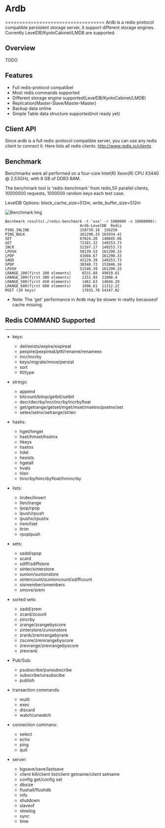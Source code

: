 # Ardb
===================================
Ardb is a redis-protocol compatible persistent storage server, it support different storage engines. Currently LevelDB/KyotoCabinet/LMDB are supported. 

## Overview
TODO

## Features
- Full redis-protocol compatibel
- Most redis commands supported
- Different storage engine supported(LevelDB/KyotoCabinet/LMDB)
- Replication(Master-Slave/Master-Master)
- Backup data online
- Simple Table data structure supported(not ready yet)

## Client API
Since ardb is a full redis-protocol compatible server, you can use any redis client to connect it. Here lists all redis clients. <http://www.redis.io/clients>

## Benchmark
Benchmarks were all performed on a four-core Intel(R) Xeon(R) CPU X3440 @ 2.53GHz, with 8 GB of DDR3 RAM.

The benchmark tool is 'redis-benchmark' from redis,50 parallel clients, 10000000 requests, 1000000 random keys each test case.

LevelDB Options: block_cache_size=512m, write_buffer_size=512m

![Benchmark Img](https://raw.github.com/yinqiwen/ardb/master/doc/benchmark.png)

	Becnhmark results(./redis-benchmark -t 'xxx' -r 1000000 -n 10000000):
	                                  Ardb-LevelDB  Redis    PING_INLINE	                      158730.16  156250    PING_BULK	                      161290.33 163934.42    SET	                              67824.20	140845.06    GET	                              72181.32	149253.73    INCR	                          52397.17	149253.73    LPUSH	                          58139.53	161290.33    LPOP	                          41666.67	161290.33    SADD	                          42129.39	149253.73    SPOP	                          30340.73	153846.16    LPUSH	                          51546.39	161290.33    LRANGE_100(first 100 elements)	   6531.68	49019.61    LRANGE_300(first 300 elements)	   2151.93	21008.4    LRANGE_500(first 450 elements)	   1462.63	14684.29    LRANGE_600(first 600 elements)	   1096.61	11312.22    MSET (10 keys)	                   17035.78	54347.82

- Note: The 'get' performance in Ardb may be slower in reality becauseof cache missing.

         

## Redis COMMAND Supported
------------------------------------------
* keys:
  - del/exists/expire/expireat
  - pexpire/pexpireat/pttl/rename/renameex
  - incr/incrby
  - keys/migrate/move/persist
  - sort
  - ttl/type

* strings:
  - append
  - bitcount/bitop/getbit/setbit
  - decr/decrby/incr/incrby/incrbyfloat
  - get/getrange/getset/mget/mset/msetnx/psetnx/set
  - setex/setnx/setrange/strlen

* hashs:
  - hget/hmget
  - hset/hmset/hsetnx
  - hkeys
  - hsetnx
  - hdel
  - hexists
  - hgetall
  - hvals
  - hlen
  - hincrby/hincrbyfloat/hmincrby
  
* lists:
  - lindex/linsert
  - llen/lrange
  - lpop/rpop
  - lpush/rpush
  - lpushx/rpushx
  - lrem/lset
  - ltrim
  - rpoplpush
  
* sets:
  - sadd/spop
  - scard
  - sdiff/sdiffstore
  - sinter/sinterstore
  - sunion/sunionstore
  - sintercount/suinioncount/sdiffcount
  - sismember/smembers
  - smove/srem
  
* sorted sets:
  - zadd/zrem
  - zcard/zcount
  - zincrby
  - zrange/zrangebyscore
  - zinterstore/zunionstore
  - zrank/zremrangebyrank
  - zscore/zremrangebyscore
  - zrevrange/zrevrangebyscore
  - zrevrank
  
* Pub/Sub:
  - psubscribe/punsubscribe
  - subscribe/unsubscibe
  - publish
  
* transaction commands:
  - multi
  - exec
  - discard
  - watch/unwatch

* connection commans:
  - select
  - echo
  - ping
  - quit

* server:
  - bgsave/save/lastsave
  - client kill/client list/client getname/client setname
  - config get/config set
  - dbsize
  - flushall/flushdb
  - info
  - shutdown
  - slaveof
  - slowlog
  - sync
  - time







